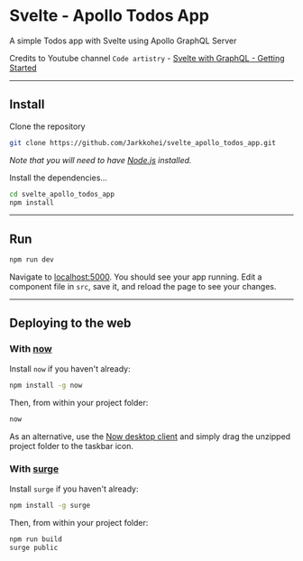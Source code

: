 # Svelte - Apollo Todos App

A simple Todos app with Svelte using Apollo GraphQL Server

Credits to Youtube channel `Code artistry` - [Svelte with GraphQL - Getting Started](https://www.youtube.com/watch?v=WqOLx2yuF3M)

---

## Install

Clone the repository

```bash
git clone https://github.com/Jarkkohei/svelte_apollo_todos_app.git
```

_Note that you will need to have [Node.js](https://nodejs.org) installed._

Install the dependencies...

```bash
cd svelte_apollo_todos_app
npm install
```

---

## Run

```bash
npm run dev
```

Navigate to [localhost:5000](http://localhost:5000). You should see your app running. Edit a component file in `src`, save it, and reload the page to see your changes.

---

## Deploying to the web

### With [now](https://zeit.co/now)

Install `now` if you haven't already:

```bash
npm install -g now
```

Then, from within your project folder:

```bash
now
```

As an alternative, use the [Now desktop client](https://zeit.co/download) and simply drag the unzipped project folder to the taskbar icon.

### With [surge](https://surge.sh/)

Install `surge` if you haven't already:

```bash
npm install -g surge
```

Then, from within your project folder:

```bash
npm run build
surge public
```
